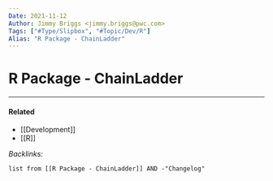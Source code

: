 ```yaml
---
Date: 2021-11-12
Author: Jimmy Briggs <jimmy.briggs@pwc.com>
Tags: ["#Type/Slipbox", "#Topic/Dev/R"]
Alias: "R Package - ChainLadder"
---
```


# R Package - ChainLadder

***

#### Related

- [[Development]]
- [[R]]


*Backlinks:*

```dataview
list from [[R Package - ChainLadder]] AND -"Changelog"
```